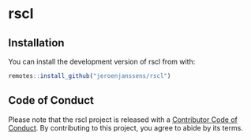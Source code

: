 
<!-- README.md is generated from README.Rmd. Please edit that file -->

# rscl

<!-- badges: start -->
<!-- badges: end -->

## Installation

You can install the development version of rscl from with:

``` r
remotes::install_github("jeroenjanssens/rscl")
```

## Code of Conduct

Please note that the rscl project is released with a [Contributor Code
of
Conduct](https://contributor-covenant.org/version/2/0/CODE_OF_CONDUCT.html).
By contributing to this project, you agree to abide by its terms.

